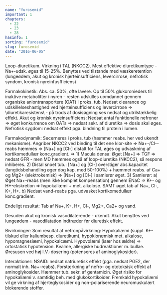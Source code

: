 ```yaml
---
name: "furosemid"
important: 1
chapters:
  - 22
  - 23
  - 28
hasinfo: 1
sorting: "furosemid"
slug: furosemid
date: "2016-06-05"
---
```


Loop-diuretikum. Virkning i TAL (NKCC2). Mest effektive diuretikumtype -
Na+-udsk. øges til 15-25%. Benyttes ved tilstande med væskeretention (lungeødem,
akut og kronisk hjerteinsufficiens, levercirrose, nefrotisk syndom, kronisk
nyreinfusfficiens)

Farmakokinetik: Abs. ca. 50%, ofte lavere. Op til 50% glukoronieders til
inaktive metabolitter i nyren - resten udskilles uomdannet gennem organiske
aniontransportere (OAT) i proks. tub. Nedsat clearance og udskillelseshastighed
ved hjerteinsufficiens og levercirrose => \diuretikaresistens\ - på trods af
dosisøgning ses nedsat og utrilstækkelig effekt. Akut og kronisk
nyreinsufficiens: Nedsat antal funktionelle nefroner => øget konkurrence om OATs
=> nedsat sekr. af diuretika => dosis skal øges. Nefrotisk sygdom: nedsat effekt
pga. bindning til protein i lumen.

Farmakodynamik: Secerneres i proks. tub (hæmmer reabs. her ved ukendt
mekanisme). Angriber NKCC2 ved binding til det ene klor-site => Na+-/Cl--reabs
hæmmes => [Na+] og [Cl-] distalt for TAL øges og udvaskning af kortikomedullær
konc.gradient. => 1) Macula densa: Øget [Na+] => TGF => nedsat GFR - men MD
hæmmes også af loop-diuretika (NKCC2), så respons inhiberes. 2) Distal snoet
tub.: [Na+] og [Cl-] overstiger abs.kapacitet (langtidsbehandling øger dog kap.
med 50-100%) + hæmmet reabs. af Ca+ og Mg2+ (elektrokemisk) => [Na+] og [Cl-] i
samlerør øget. 3) Samlerør: a) Øget Na+-reabs (men ikke komplet kompensation)
gennem ENaC => K+- og H+-ekskretion => hypokaliæmi + met. alkolose. SAMT øget
tab af Na+, Cl-, K+, H+. b) Nedsat vand-reabs pga. udvasket kortikomedullær
konc.gradient.

Endeligt resultat: Tab af Na+, K+, H+, Cl-, Mg2+, Ca2+ og vand.

Desuden akut og kronisk vasodilaterende - ukendt. Akut benyttes ved lungeødem -
vasodilatation indtræder før diuretisk effekt.

Bivirkninger: Som resultat af nefronpåvirkning: Hypokaliæmi (suppl. K+-tilskud
eller kaliumbesp. diuretikum), hypokloræmisk met. alkalose, hypomagnesiæmi,
hypokalcæmi. Hypovolæmi (især hos ældre) => ortostatisk hypotension. Kvalme,
allergiske hudreaktioner m. bullae. Øresusen ved høj I.V.-dosering (potenseres
af aminoglykosider).

Interaktioner: NSAID: nedsat natriuretisk effekt (pga. nedsat PGE2, der normalt
inh. Na+-reabs). Forstærkning af nefro- og ototoksisk effekt af aminoglykosider.
Hæmmer tub. sekr. af gentamicin. Øget risiko for hypokaliæmi v. samtidig beh.
med glukokortikoider. Fremkald hypokaliæmi vil ge virkning af hjerteglykosider
og non-polariserende neuromuskulært blokerende stoffer.
